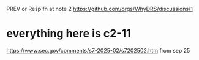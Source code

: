 PREV  or Resp fn  at note 2
https://github.com/orgs/WhyDRS/discussions/1

# everything here  is c2-11
https://www.sec.gov/comments/s7-2025-02/s7202502.htm
from sep 25


